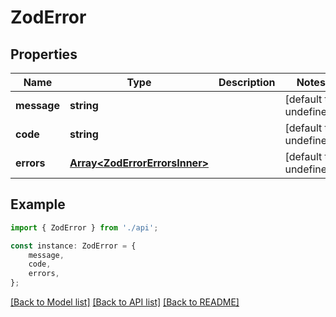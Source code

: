 # ZodError


## Properties

Name | Type | Description | Notes
------------ | ------------- | ------------- | -------------
**message** | **string** |  | [default to undefined]
**code** | **string** |  | [default to undefined]
**errors** | [**Array&lt;ZodErrorErrorsInner&gt;**](ZodErrorErrorsInner.md) |  | [default to undefined]

## Example

```typescript
import { ZodError } from './api';

const instance: ZodError = {
    message,
    code,
    errors,
};
```

[[Back to Model list]](../README.md#documentation-for-models) [[Back to API list]](../README.md#documentation-for-api-endpoints) [[Back to README]](../README.md)
